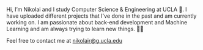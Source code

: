 Hi, I’m Nikolai and I study Computer Science & Engineering at UCLA 🐻. I have uploaded different projects that I've done in the past and am currently working on. I am passionate about back-end development and Machine Learning and am always trying to learn new things. 🧑‍🎓

Feel free to contact me at nikolair@g.ucla.edu 



